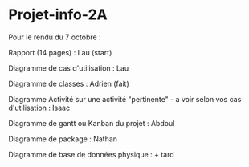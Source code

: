 # Projet-info-2A

Pour le rendu du 7 octobre :

Rapport (14 pages) : Lau (start)

Diagramme de cas d'utilisation : Lau
	
Diagramme de classes : Adrien (fait)
	
Diagramme Activité sur une activité "pertinente" - a voir selon vos cas d'utilisation : Isaac
	
Diagramme de gantt ou Kanban du projet : Abdoul
	
 Diagramme de package : Nathan
	
Diagramme de base de données physique : + tard
